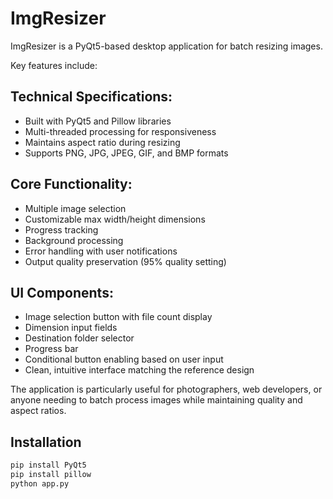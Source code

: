 # ImgResizer

ImgResizer is a PyQt5-based desktop application for batch resizing images. 

Key features include:

## Technical Specifications:
- Built with PyQt5 and Pillow libraries
- Multi-threaded processing for responsiveness
- Maintains aspect ratio during resizing
- Supports PNG, JPG, JPEG, GIF, and BMP formats

## Core Functionality:
- Multiple image selection
- Customizable max width/height dimensions
- Progress tracking
- Background processing
- Error handling with user notifications
- Output quality preservation (95% quality setting)

## UI Components:
- Image selection button with file count display
- Dimension input fields
- Destination folder selector
- Progress bar
- Conditional button enabling based on user input
- Clean, intuitive interface matching the reference design

The application is particularly useful for photographers, web developers, or anyone needing to batch process images while maintaining quality and aspect ratios.


## Installation

```sh
pip install PyQt5
pip install pillow
python app.py
```